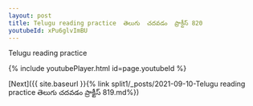 ```yaml
---
layout: post
title: Telugu reading practice  తెలుగు  చదవడం  ప్రాక్టీస్ 820
youtubeId: xPu6glvImBU
---
```

 
 
Telugu reading practice
 
 
 
 
 


{% include youtubePlayer.html id=page.youtubeId %}
 
[Next]({{ site.baseurl }}{% link  split1/_posts/2021-09-10-Telugu reading practice  తెలుగు  చదవడం  ప్రాక్టీస్ 819.md%})
 
